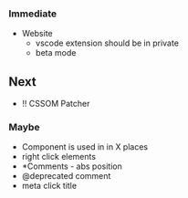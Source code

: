 ### Immediate
  

- Website
  - vscode extension should be in private
  - beta mode


## Next

- !! CSSOM Patcher

### Maybe

- Component is used in in X places
- right click elements
- *Comments - abs position
- @deprecated comment
- meta click title
